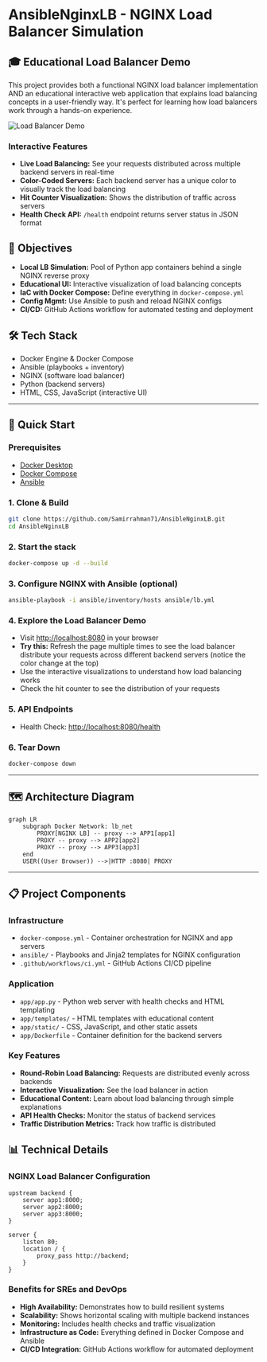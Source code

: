 # AnsibleNginxLB - NGINX Load Balancer Simulation

## 🎓 Educational Load Balancer Demo

This project provides both a functional NGINX load balancer implementation AND an educational interactive web application that explains load balancing concepts in a user-friendly way. It's perfect for learning how load balancers work through a hands-on experience.

![Load Balancer Demo](https://raw.githubusercontent.com/Samirrahman71/AnsibleNginxLB/main/docs/demo-screenshot.png)

### Interactive Features

- **Live Load Balancing:** See your requests distributed across multiple backend servers in real-time
- **Color-Coded Servers:** Each backend server has a unique color to visually track the load balancing
- **Hit Counter Visualization:** Shows the distribution of traffic across servers
- **Health Check API:** `/health` endpoint returns server status in JSON format

## 🎯 Objectives
- **Local LB Simulation:** Pool of Python app containers behind a single NGINX reverse proxy
- **Educational UI:** Interactive visualization of load balancing concepts
- **IaC with Docker Compose:** Define everything in `docker-compose.yml`
- **Config Mgmt:** Use Ansible to push and reload NGINX configs
- **CI/CD:** GitHub Actions workflow for automated testing and deployment

## 🛠️ Tech Stack
- Docker Engine & Docker Compose
- Ansible (playbooks + inventory)
- NGINX (software load balancer)
- Python (backend servers)
- HTML, CSS, JavaScript (interactive UI)

---

## 🚀 Quick Start

### Prerequisites
- [Docker Desktop](https://www.docker.com/products/docker-desktop/)
- [Docker Compose](https://docs.docker.com/compose/install/)
- [Ansible](https://docs.ansible.com/ansible/latest/installation_guide/intro_installation.html)

### 1. Clone & Build
```bash
git clone https://github.com/Samirrahman71/AnsibleNginxLB.git
cd AnsibleNginxLB
```

### 2. Start the stack
```bash
docker-compose up -d --build
```

### 3. Configure NGINX with Ansible (optional)
```bash
ansible-playbook -i ansible/inventory/hosts ansible/lb.yml
```

### 4. Explore the Load Balancer Demo
- Visit [http://localhost:8080](http://localhost:8080) in your browser
- **Try this:** Refresh the page multiple times to see the load balancer distribute your requests across different backend servers (notice the color change at the top)
- Use the interactive visualizations to understand how load balancing works
- Check the hit counter to see the distribution of your requests

### 5. API Endpoints
- Health Check: [http://localhost:8080/health](http://localhost:8080/health)

### 6. Tear Down
```bash
docker-compose down
```

---

## 🗺️ Architecture Diagram
```mermaid
graph LR
    subgraph Docker Network: lb_net
        PROXY[NGINX LB] -- proxy --> APP1[app1]
        PROXY -- proxy --> APP2[app2]
        PROXY -- proxy --> APP3[app3]
    end
    USER((User Browser)) -->|HTTP :8080| PROXY
```

---

## 📋 Project Components

### Infrastructure
- `docker-compose.yml` - Container orchestration for NGINX and app servers
- `ansible/` - Playbooks and Jinja2 templates for NGINX configuration
- `.github/workflows/ci.yml` - GitHub Actions CI/CD pipeline

### Application
- `app/app.py` - Python web server with health checks and HTML templating
- `app/templates/` - HTML templates with educational content
- `app/static/` - CSS, JavaScript, and other static assets
- `app/Dockerfile` - Container definition for the backend servers

### Key Features
- **Round-Robin Load Balancing:** Requests are distributed evenly across backends
- **Interactive Visualization:** See the load balancer in action
- **Educational Content:** Learn about load balancing through simple explanations
- **API Health Checks:** Monitor the status of backend services
- **Traffic Distribution Metrics:** Track how traffic is distributed

## 📊 Technical Details

### NGINX Load Balancer Configuration
```nginx
upstream backend {
    server app1:8000;
    server app2:8000;
    server app3:8000;
}

server {
    listen 80;
    location / {
        proxy_pass http://backend;
    }
}
```

### Benefits for SREs and DevOps
- **High Availability:** Demonstrates how to build resilient systems
- **Scalability:** Shows horizontal scaling with multiple backend instances
- **Monitoring:** Includes health checks and traffic visualization
- **Infrastructure as Code:** Everything defined in Docker Compose and Ansible
- **CI/CD Integration:** GitHub Actions workflow for automated deployment

